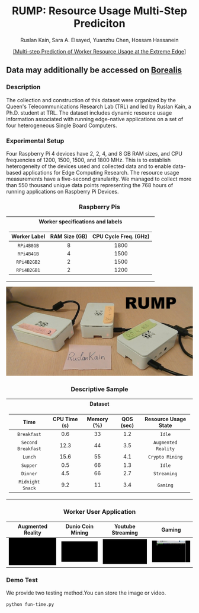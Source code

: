 <div align="center">
<h1> RUMP: Resource Usage Multi-Step Prediciton</h1>
<!-- <--!span><font size="5", > Multi-Step Prediciton of Worker Resource Usage at the Extreme Edge
</font></span> -->
  
  Ruslan Kain, Sara A. Elsayed, Yuanzhu Chen, Hossam Hassanein 
<!-- <a href="https://www.researchgate.net/publication/363157892_Multi-step_Prediction_of_Worker_Resource_Usage_at_the_Extreme_Edge">Ruslan Kain</a> -->
<div><a href="https://www.researchgate.net/publication/363157892_Multi-step_Prediction_of_Worker_Resource_Usage_at_the_Extreme_Edge">[Multi-step Prediction of Worker Resource Usage at the Extreme Edge]</a></div> 

</div>


## Data may additionally be accessed on [Borealis](https://borealisdata.ca/dataset.xhtml?persistentId=doi:10.5683/SP3/GOZAJE)
  

### Description

The collection and construction of this dataset were organized by the Queen's Telecommunications Research Lab (TRL) and led by Ruslan Kain, a Ph.D. student at TRL. The dataset includes dynamic resource usage information associated with running edge-native applications on a set of four heterogeneous Single Board Computers.
  
### Experimental Setup

Four Raspberry Pi 4 devices have 2, 2, 4, and 8 GB RAM sizes, and CPU frequencies of 1200, 1500, 1500, and 1800 MHz. This is to establish heterogeneity of the devices used and collected data and to enable data-based applications for Edge Computing Research. The resource usage measurements have a five-second granularity. We managed to collect more than 550 thousand unique data points representing the 768 hours of running applications on Raspberry Pi Devices.



<div align="center">
  
### Raspberry Pis  
<table>
<tr><th> Worker specifications and labels </th></tr>
<tr><td>

|       Worker Label     |       RAM Size (GB)     |    CPU Cycle Freq. (GHz)    |
|:----------------:|:-----------------:|:---------------:|
|    `RPi4B8GB`    |        8       |   1800   | 
|     `RPi4B4GB`    |        4       |   1500    |
|     `RPi4B2GB2`     |        2       |    1500    |  
|      `RPi4B2GB1`     |        2       |    1200    | 
 

</td></tr> </table>

<td><img src=figures/RPis.jpg/></td>


### Descriptive Sample

<table>
<tr><th>Dataset </th></tr>
<tr><td>

|       Time      |       CPU Time (s)     |    Memory (%)    |    QOS (sec)    | Resource Usage State     | 
|:----------------:|:-----------------:|:---------------:| :---------------:|  :---------------:| 
|    `Breakfast`    |        0.6       |   33   |    1.2   |   `Idle`   |  
|     `Second Breakfast`    |        12.3       |   44    |    3.5   | `Augmented Reality` |
|     `Lunch`     |        15.6       |    55    |    4.1   | `Crypto Mining` |  
|      `Supper`     |        0.5       |    66    |    1.3   |  `Idle` |  
|     `Dinner` |        4.5       |     66    |    2.7   |   `Streaming` | 
|     `Midnight Snack`    |     9.2    |    11     |    3.4   |   `Gaming`   |  

</td></tr> </table>

### Worker User Application

|       Augmented Reality      |       Dunio Coin Mining     |    Youtube Streaming    |       Gaming      |
|:----------------------------:|:---------------------------:|:-----------------------:| :----------------:|
| <img src='figures/AR on RPi 400.gif' width="100%"/>   | <img src=figures/Mining.gif width="100%"/> | <img src=figures/Stream.gif width="100%"/> | <img src=figures/Game.gif width="100%"/>  |

</div>

### Demo Test

We provide two testing method.You can store the image or video.

```shell
python fun-time.py
```
